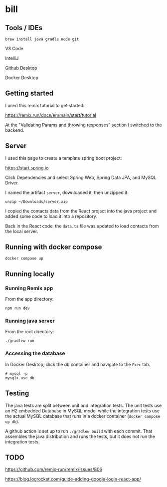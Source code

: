 # bill

## Tools / IDEs

    brew install java gradle node git

VS Code

IntelliJ

Github Desktop

Docker Desktop

## Getting started

I used this remix tutorial to get started:

https://remix.run/docs/en/main/start/tutorial

At the "Validating Params and throwing responses" section I switched to the backend.

## Server

I used this page to create a template spring boot project:

https://start.spring.io

Click Dependencies and select Spring Web, Spring Data JPA, and MySQL Driver.

I named the artifact `server`, downloaded it, then unzipped it:

    unzip ~/Downloads/server.zip

I copied the contacts data from the React project into the java project and added some code to load it into a repository.

Back in the React code, the `data.ts` file was updated to load contacts from the local server.

## Running with docker compose

    docker compose up

## Running locally

### Running Remix app

From the app directory:

    npm run dev

### Running java server

From the root directory:

    ./gradlew run

### Accessing the database

In Docker Desktop, click the db container and navigate to the `Exec` tab.

    # mysql -p
    mysql> use db

## Testing

The java tests are split between unit and integration tests.  The unit tests use an H2 embedded Database in MySQL mode, while the integration tests use the actual MySQL database that runs in a docker container (`docker compose up db`).

A github action is set up to run `./gradlew build` with each commit.  That assembles the java distribution and runs the tests, but it does not run the integration tests.

## TODO

https://github.com/remix-run/remix/issues/806

https://blog.logrocket.com/guide-adding-google-login-react-app/